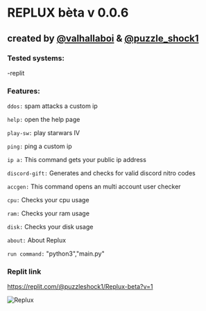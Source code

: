 # REPLUX bèta v 0.0.6

## created by [@valhallaboi](https://repl.it/@valhallaboi) & [@puzzle_shock1](https://replit.com/@puzzleshock1)


### Tested systems:
-replit

### Features:
`ddos:` spam attacks a custom ip

`help:` open the help page

`play-sw:` play starwars IV

`ping:` ping a custom ip

`ip a:` This command gets your public ip address

`discord-gift:` Generates and checks for valid discord nitro codes

`accgen:` This command opens an multi account user checker

`cpu:` Checks your cpu usage

`ram:` Checks your ram usage

`disk:` Checks your disk usage

`about:` About Replux

`run command:` "python3","main.py"

### Replit link 

https://replit.com/@puzzleshock1/Replux-beta?v=1

![Replux](https://i.ibb.co/sqLVHf5/image-2022-05-11-213332039.png)

